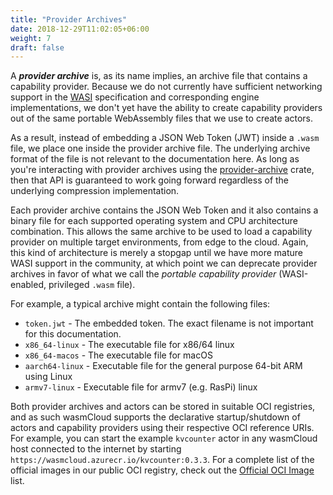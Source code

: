 ```yaml
---
title: "Provider Archives"
date: 2018-12-29T11:02:05+06:00
weight: 7
draft: false
---
```


A **_provider archive_** is, as its name implies, an archive file that contains a capability provider. Because we do not currently have sufficient networking support in the [WASI](https://wasi.dev/) specification and corresponding engine implementations, we don't yet have the ability to create capability providers out of the same portable WebAssembly files that we use to create actors.

As a result, instead of embedding a JSON Web Token (JWT) inside a `.wasm` file, we place one inside the provider archive file. The underlying archive format of the file is not relevant to the documentation here. As long as you're interacting with provider archives using the [provider-archive](https://crates.io/crates/provider-archive) crate, then that API is guaranteed to work going forward regardless of the underlying compression implementation.

Each provider archive contains the JSON Web Token and it also contains a binary file for each supported operating system and CPU architecture combination. This allows the same archive to be used to load a capability provider on multiple target environments, from edge to the cloud. Again, this kind of architecture is merely a stopgap until we have more mature WASI support in the community, at which point we can deprecate provider archives in favor of what we call the _portable capability provider_ (WASI-enabled, privileged `.wasm` file).

For example, a typical archive might contain the following files:

* `token.jwt` - The embedded token. The exact filename is not important for this documentation.
* `x86_64-linux` - The executable file for x86/64 linux
* `x86_64-macos` - The executable file for macOS
* `aarch64-linux` - Executable file for the general purpose 64-bit ARM using Linux
* `armv7-linux` - Executable file for armv7 (e.g. RasPi) linux

Both provider archives and actors can be stored in suitable OCI registries, and as such wasmCloud supports the declarative startup/shutdown of actors and capability providers using their respective OCI reference URIs. For example, you can start the example `kvcounter` actor in any wasmCloud host connected to the internet by starting `https://wasmcloud.azurecr.io/kvcounter:0.3.3`. For a complete list of the official images in our public OCI registry, check out the [Official OCI Image](../../official-oci) list.
